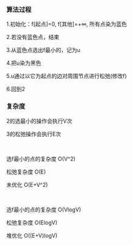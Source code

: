### 算法过程
1.初始化：f[起点]=0, f[其他]=+∞, 所有点染为蓝色

2.若没有蓝色点，结束

3.从蓝色点选出f最小的，记为u

4.把u染为黑色

5.u通过以它为起点的边对周围节点进行松弛(修改f)

6.回到2

### 复杂度
2的选最小的操作会执行V次

3的松弛操作会执行E次

&nbsp;


选f最小的点的复杂度 O(V^2)

松弛复杂度 O(E)

未优化 O(E+V^2)

&nbsp; 

选f最小的点的复杂度 O(VlogV)

松弛复杂度 O(ElogV)

堆优化 O((E+V)logV)

